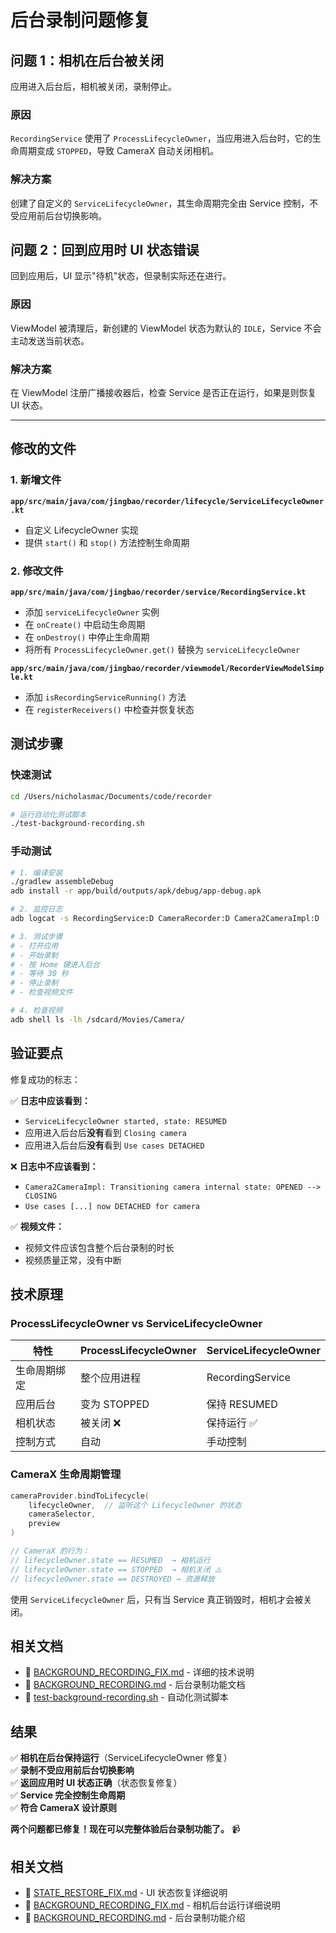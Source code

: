 # 后台录制问题修复

## 问题 1：相机在后台被关闭

应用进入后台后，相机被关闭，录制停止。

### 原因

`RecordingService` 使用了 `ProcessLifecycleOwner`，当应用进入后台时，它的生命周期变成 `STOPPED`，导致 CameraX 自动关闭相机。

### 解决方案

创建了自定义的 `ServiceLifecycleOwner`，其生命周期完全由 Service 控制，不受应用前后台切换影响。

## 问题 2：回到应用时 UI 状态错误

回到应用后，UI 显示"待机"状态，但录制实际还在进行。

### 原因

ViewModel 被清理后，新创建的 ViewModel 状态为默认的 `IDLE`，Service 不会主动发送当前状态。

### 解决方案

在 ViewModel 注册广播接收器后，检查 Service 是否正在运行，如果是则恢复 UI 状态。

---

## 修改的文件

### 1. 新增文件

**`app/src/main/java/com/jingbao/recorder/lifecycle/ServiceLifecycleOwner.kt`**
   - 自定义 LifecycleOwner 实现
   - 提供 `start()` 和 `stop()` 方法控制生命周期

### 2. 修改文件

**`app/src/main/java/com/jingbao/recorder/service/RecordingService.kt`**
   - 添加 `serviceLifecycleOwner` 实例
   - 在 `onCreate()` 中启动生命周期
   - 在 `onDestroy()` 中停止生命周期
   - 将所有 `ProcessLifecycleOwner.get()` 替换为 `serviceLifecycleOwner`

**`app/src/main/java/com/jingbao/recorder/viewmodel/RecorderViewModelSimple.kt`**
   - 添加 `isRecordingServiceRunning()` 方法
   - 在 `registerReceivers()` 中检查并恢复状态

## 测试步骤

### 快速测试

```bash
cd /Users/nicholasmac/Documents/code/recorder

# 运行自动化测试脚本
./test-background-recording.sh
```

### 手动测试

```bash
# 1. 编译安装
./gradlew assembleDebug
adb install -r app/build/outputs/apk/debug/app-debug.apk

# 2. 监控日志
adb logcat -s RecordingService:D CameraRecorder:D Camera2CameraImpl:D

# 3. 测试步骤
# - 打开应用
# - 开始录制
# - 按 Home 键进入后台
# - 等待 30 秒
# - 停止录制
# - 检查视频文件

# 4. 检查视频
adb shell ls -lh /sdcard/Movies/Camera/
```

## 验证要点

修复成功的标志：

✅ **日志中应该看到：**
- `ServiceLifecycleOwner started, state: RESUMED`
- 应用进入后台后**没有**看到 `Closing camera`
- 应用进入后台后**没有**看到 `Use cases DETACHED`

❌ **日志中不应该看到：**
- `Camera2CameraImpl: Transitioning camera internal state: OPENED --> CLOSING`
- `Use cases [...] now DETACHED for camera`

✅ **视频文件：**
- 视频文件应该包含整个后台录制的时长
- 视频质量正常，没有中断

## 技术原理

### ProcessLifecycleOwner vs ServiceLifecycleOwner

| 特性 | ProcessLifecycleOwner | ServiceLifecycleOwner |
|------|----------------------|----------------------|
| 生命周期绑定 | 整个应用进程 | RecordingService |
| 应用后台 | 变为 STOPPED | 保持 RESUMED |
| 相机状态 | 被关闭 ❌ | 保持运行 ✅ |
| 控制方式 | 自动 | 手动控制 |

### CameraX 生命周期管理

```kotlin
cameraProvider.bindToLifecycle(
    lifecycleOwner,  // 监听这个 LifecycleOwner 的状态
    cameraSelector,
    preview
)

// CameraX 的行为：
// lifecycleOwner.state == RESUMED  → 相机运行
// lifecycleOwner.state == STOPPED  → 相机关闭 ⚠️
// lifecycleOwner.state == DESTROYED → 资源释放
```

使用 `ServiceLifecycleOwner` 后，只有当 Service 真正销毁时，相机才会被关闭。

## 相关文档

- 📄 [BACKGROUND_RECORDING_FIX.md](./BACKGROUND_RECORDING_FIX.md) - 详细的技术说明
- 📄 [BACKGROUND_RECORDING.md](./BACKGROUND_RECORDING.md) - 后台录制功能文档
- 🧪 [test-background-recording.sh](./test-background-recording.sh) - 自动化测试脚本

## 结果

✅ **相机在后台保持运行**（ServiceLifecycleOwner 修复）  
✅ **录制不受应用前后台切换影响**  
✅ **返回应用时 UI 状态正确**（状态恢复修复）  
✅ **Service 完全控制生命周期**  
✅ **符合 CameraX 设计原则**

**两个问题都已修复！现在可以完整体验后台录制功能了。** 📹

## 相关文档

- 📄 [STATE_RESTORE_FIX.md](./STATE_RESTORE_FIX.md) - UI 状态恢复详细说明
- 📄 [BACKGROUND_RECORDING_FIX.md](./BACKGROUND_RECORDING_FIX.md) - 相机后台运行详细说明
- 📄 [BACKGROUND_RECORDING.md](./BACKGROUND_RECORDING.md) - 后台录制功能介绍

